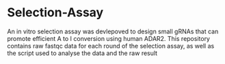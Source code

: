 # Selection-Assay
An in vitro selection assay was devlepoved to design small gRNAs that can promote efficient A to I conversion using human ADAR2. 
This repository contains raw fastqc data for each round of the selection assay, as well as the script used to analyse the data and the raw result
